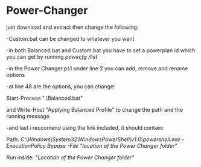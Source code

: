# Power-Changer
just download and extract then change the following:

-Custom.bat can be changed to whatever you want

-in both Balanced.bat and Custom.bat you have to set a powerplan id which you can get by running *powecfg /list*

-in the Power Changer.ps1 under line 2 you can add, remove and rename options

-at line 48 are the options, you can change: 

Start-Process ".\Balanced.bat"

and Write-Host "Applying Balanced Profile" to change the path and the running message

-and last i reccomend using the link included, it should contain:

Path: *C:\Windows\System32\WindowsPowerShell\v1.0\powershell.exe -ExecutionPolicy Bypass -File "location of the Power Changer folder"*

Run inside: *"Location of the Power Changer folder"*
